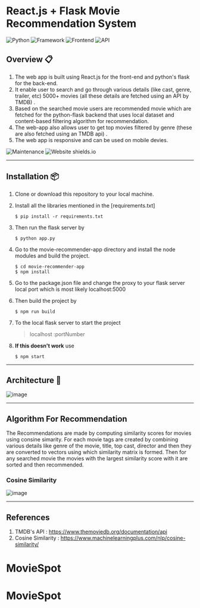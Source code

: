 
# React.js + Flask Movie Recommendation System
![Python](https://img.shields.io/badge/Python-3.9.6-blueviolet)     ![Framework](https://img.shields.io/badge/Framework-Flask-red) ![Frontend](https://img.shields.io/badge/Frontend-React-green) ![API](https://img.shields.io/badge/API-TMDB-fcba03)

## Overview  📋
1. The web app is built using React.js for the front-end and python's  flask for the back-end.
2. It enable user to search and go through various details (like cast, genre, trailer, etc) 5000+ movies (all these details are fetched using an API by TMDB) .
3. Based on the searched movie users are recommended movie which are fetched for the python-flask backend that uses local dataset and content-based filtering algorithm for recommendation.
4. The web-app also allows user to get top movies filtered by genre (these are also fetched using an TMDB api) . 
5. The web app is responsive and can be used on mobile devies.  

![Maintenance](https://img.shields.io/badge/maintained-yes-green.svg) ![Website shields.io](https://img.shields.io/badge/website-up-yellow)


----

## Installation 📦
1. Clone or download this repository to your local machine.
2.  Install all the libraries mentioned in the [requirements.txt] 
    ```shell
    $ pip install -r requirements.txt
    ```
 3. Then run the flask server by 
    ```shell
    $ python app.py
    ```
4. Go to the movie-recommender-app directory and install the node modules and build the project.
    ```shell
    $ cd movie-recommender-app
    $ npm install
    ```
5. Go to the package.json file and change the proxy to your flask server local port which is most likely localhost:5000
6. Then build the project by
    ```shell
    $ npm run build
    ```
7. To the local flask server to start the project
    > localhost :portNumber
    
9. **If this doesn't work** use 
    ```shell
    $ npm start
    ```
     
   


---
## Architecture :page_facing_up:


![image](https://user-images.githubusercontent.com/74367889/170507933-fabe5dcc-52a0-476f-8650-c454a433bc48.png)

---
## Algorithm For Recommendation
The Recommendations are made by computing similarity scores for movies using consine simarity. For each movie tags are created by combining various details like genre of the movie, title, top cast, director and then they are converted to vectors using which similarity matrix is formed. Then for any searched movie the movies with the largest similarity score with it are sorted and then recommended.
### Cosine Similarity 
![image](https://user-images.githubusercontent.com/74367889/170820479-843243b2-3659-4101-8adf-2e5c7cdbcc19.png)



 ---
 ## References 
 1. TMDB's API : https://www.themoviedb.org/documentation/api
 2. Cosine Similarity : https://www.machinelearningplus.com/nlp/cosine-similarity/
# MovieSpot
# MovieSpot
